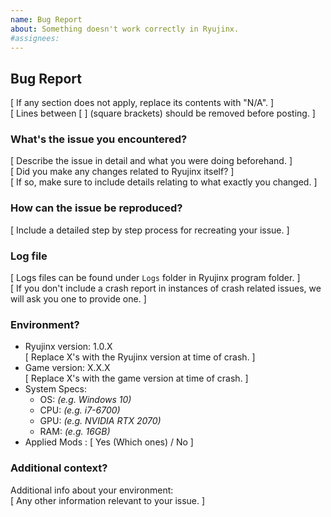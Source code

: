 ```yaml
---
name: Bug Report
about: Something doesn't work correctly in Ryujinx.
#assignees:
---
```


## Bug Report

[ If any section does not apply, replace its contents with "N/A". ]</br>
[ Lines between [ ] (square brackets) should be removed before posting. ]

### What's the issue you encountered?

[ Describe the issue in detail and what you were doing beforehand. ]</br>
[ Did you make any changes related to Ryujinx itself? ]</br>
[ If so, make sure to include details relating to what exactly you changed. ]

### How can the issue be reproduced?

[ Include a detailed step by step process for recreating your issue. ]

### Log file

[ Logs files can be found under ``Logs`` folder in Ryujinx program folder. ]</br>
[ If you don't include a crash report in instances of crash related issues, we will ask you one to provide one. ]

### Environment?

- Ryujinx version: 1.0.X</br>
[ Replace X's with the Ryujinx version at time of crash. ]
- Game version: X.X.X</br>
[ Replace X's with the game version at time of crash. ]
- System Specs:
  - OS: *(e.g. Windows 10)*
  - CPU: *(e.g. i7-6700)*
  - GPU: *(e.g. NVIDIA RTX 2070)*
  - RAM: *(e.g. 16GB)*
- Applied Mods : [ Yes (Which ones) / No ]

### Additional context?

Additional info about your environment:</br>
[ Any other information relevant to your issue. ]
